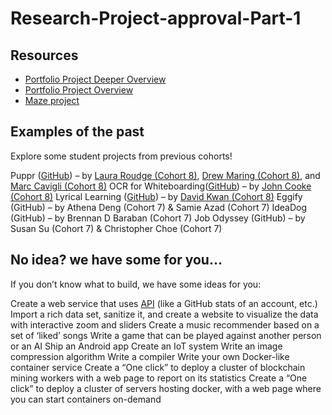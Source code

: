 # Research-Project-approval-Part-1


## Resources
- [Portfolio Project Deeper Overview](https://intranet.alxswe.com/concepts/102042)
- [Portfolio Project Overview](https://intranet.alxswe.com/concepts/137)
- [Maze project](https://intranet.alxswe.com/concepts/133)

## Examples of the past
Explore some student projects from previous cohorts!

Puppr ([GitHub](https://intranet.alxswe.com/rltoken/AyGvpWenXZWHeqHoBcScGA)) – by [Laura Roudge (Cohort 8)](https://intranet.alxswe.com/rltoken/m5rGc4Hj9f9dmF3k3OqEog), [Drew Maring (Cohort 8)](https://intranet.alxswe.com/rltoken/MDkrhTm1R1Qd1C0lIxwKHw), and [Marc Cavigli (Cohort 8)](https://intranet.alxswe.com/rltoken/Rvj0vOji2rb5hJlyI7CzYg)
OCR for Whiteboarding([GitHub](https://intranet.alxswe.com/rltoken/YlDFt-_gmrWv5ojMn5RyBw)) – by [John Cooke (Cohort 8)](https://intranet.alxswe.com/rltoken/sOq8YIeuG_d3R42_eC2WAg)
Lyrical Learning ([GitHub](https://intranet.alxswe.com/rltoken/nftYC6VX-RtFs39QjY15Hg)) – by [David Kwan (Cohort 8)](https://intranet.alxswe.com/rltoken/fPhJzGARXYbOvTUyCgku6Q)
Eggify (GitHub) – by Athena Deng (Cohort 7) & Samie Azad (Cohort 7)
IdeaDog (GitHub) – by Brennan D Baraban (Cohort 7)
Job Odyssey (GitHub) – by Susan Su (Cohort 7) & Christopher Choe (Cohort 7)

## No idea? we have some for you…
If you don’t know what to build, we have some ideas for you:

Create a web service that uses [API](https://intranet.alxswe.com/rltoken/P5Ri2TnqqPOzWdRZEE1mEQ) (like a GitHub stats of an account, etc.)
Import a rich data set, sanitize it, and create a website to visualize the data with interactive zoom and sliders
Create a music recommender based on a set of ‘liked’ songs
Write a game that can be played against another person or an AI
Ship an Android app
Create an IoT system
Write an image compression algorithm
Write a compiler
Write your own Docker-like container service
Create a “One click” to deploy a cluster of blockchain mining workers with a web page to report on its statistics
Create a “One click” to deploy a cluster of servers hosting docker, with a web page where you can start containers on-demand